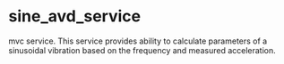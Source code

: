 # sine_avd_service
mvc service.
This service provides ability to calculate parameters of a sinusoidal vibration
    based on the frequency and measured acceleration.
